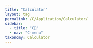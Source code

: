 ```yaml
---
title: "Calculator"
layout: tag
permalink: /C/Application/Calculator/
sidebar:
  - title: "C🐷"
  - nav: "C-menu"
taxonomy: Calculator
---
```

